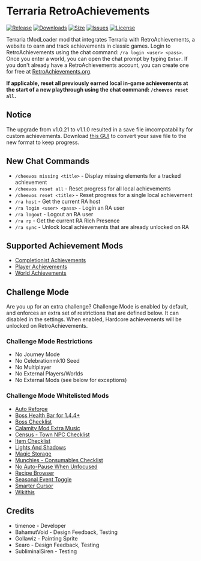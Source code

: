 # Terraria RetroAchievements

[![Release](https://img.shields.io/github/v/release/timenoe/Terraria-RetroAchievements?style=flat-square)](https://github.com/timenoe/Terraria-RetroAchievements/releases/latest)
[![Downloads](https://img.shields.io/steam/downloads/3427458822?style=flat-square)](https://steamcommunity.com/sharedfiles/filedetails/?id=3427458822)
[![Size](https://img.shields.io/steam/size/3427458822?style=flat-square)](https://steamcommunity.com/sharedfiles/filedetails/?id=3427458822)
[![Issues](https://img.shields.io/github/issues/timenoe/Terraria-RetroAchievements?style=flat-square)](https://github.com/timenoe/Terraria-RetroAchievements/issues)
[![License](https://img.shields.io/github/license/timenoe/Terraria-RetroAchievements?style=flat-square)](https://github.com/timenoe/Terraria-RetroAchievements/blob/master/LICENSE.md)

Terraria tModLoader mod that integrates Terraria with RetroAchievements, a website to earn and track achievements in classic games. Login to RetroAchievements using the chat command: `/ra login <user> <pass>`. Once you enter a world, you can open the chat prompt by typing `Enter`. If you don't already have a RetroAchievements account, you can create one for free at [RetroAchievements.org](https://retroachievements.org/createaccount.php).

**If applicable, reset all previously earned local in-game achievements at the start of a new playthrough using the chat command: `/cheevos reset all`.**

## Notice
The upgrade from v1.0.21 to v1.1.0 resulted in a save file imcompatability for custom achievements. Download [this GUI](https://github.com/timenoe/Terraria-RetroAchievements-Save-Converter/releases/download/v1/save_converter.zip) to convert your save file to the new format to keep progress.

## New Chat Commands
- `/cheevos missing <title>` - Display missing elements for a tracked achievement
- `/cheevos reset all` - Reset progress for all local achievements
- `/cheevos reset <title>` - Reset progress for a single local achievement
- `/ra host` - Get the current RA host
- `/ra login <user> <pass>` - Login an RA user
- `/ra logout` - Logout an RA user
- `/ra rp` - Get the current RA Rich Presence
- `/ra sync` - Unlock local achievements that are already unlocked on RA

## Supported Achievement Mods
- [Completionist Achievements](https://steamcommunity.com/sharedfiles/filedetails/?id=3427400175)
- [Player Achievements](https://steamcommunity.com/sharedfiles/filedetails/?id=3427404665)
- [World Achievements](https://steamcommunity.com/sharedfiles/filedetails/?id=3427410090)

## Challenge Mode
Are you up for an extra challenge? Challenge Mode is enabled by default, and enforces an extra set of restrictions that are defined below. It can disabled in the settings. When enabled, Hardcore achievements will be unlocked on RetroAchievements.

### Challenge Mode Restrictions
- No Journey Mode
- No Celebrationmk10 Seed
- No Multiplayer
- No External Players/Worlds
- No External Mods (see below for exceptions)

### Challenge Mode Whitelisted Mods
- [Auto Reforge](https://steamcommunity.com/sharedfiles/filedetails/?id=2707400823)
- [Boss Health Bar for 1.4.4+](https://steamcommunity.com/sharedfiles/filedetails/?id=3018447913)
- [Boss Checklist](https://steamcommunity.com/sharedfiles/filedetails/?id=2669644269)
- [Calamity Mod Extra Music](https://steamcommunity.com/sharedfiles/filedetails/?id=2835214226)
- [Census - Town NPC Checklist](https://steamcommunity.com/sharedfiles/filedetails/?id=2687866031)
- [Item Checklist](https://steamcommunity.com/sharedfiles/filedetails/?id=2866111868)
- [Lights And Shadows](https://steamcommunity.com/sharedfiles/filedetails/?id=2670628346)
- [Magic Storage](https://steamcommunity.com/sharedfiles/filedetails/?id=2563309347)
- [Munchies - Consumables Checklist](https://steamcommunity.com/sharedfiles/filedetails/?id=3310041861)
- [No Auto-Pause When Unfocused](https://steamcommunity.com/sharedfiles/filedetails/?id=3395514055)
- [Recipe Browser](https://steamcommunity.com/sharedfiles/filedetails/?id=2619954303)
- [Seasonal Event Toggle](https://steamcommunity.com/sharedfiles/filedetails/?id=2570552148)
- [Smarter Cursor](https://steamcommunity.com/sharedfiles/filedetails/?id=2877850919)
- [Wikithis](https://steamcommunity.com/sharedfiles/filedetails/?id=2832487441)

## Credits
- timenoe - Developer
- BahamutVoid - Design Feedback, Testing
- Gollawiz - Painting Sprite
- Searo - Design Feedback, Testing
- SubliminalSiren - Testing
